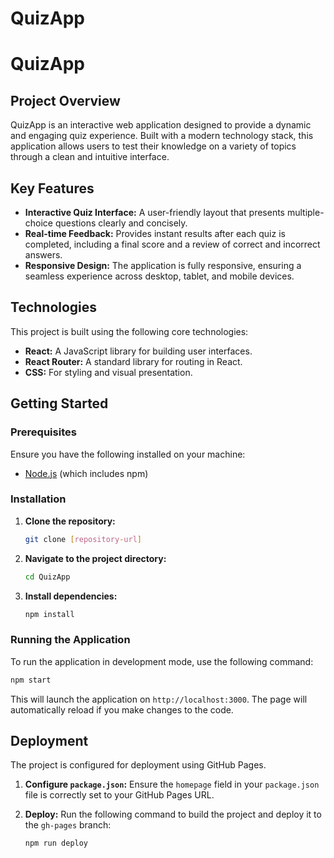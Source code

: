 # QuizApp
# QuizApp

## Project Overview

QuizApp is an interactive web application designed to provide a dynamic and engaging quiz experience. Built with a modern technology stack, this application allows users to test their knowledge on a variety of topics through a clean and intuitive interface.

## Key Features

  * **Interactive Quiz Interface:** A user-friendly layout that presents multiple-choice questions clearly and concisely.
  * **Real-time Feedback:** Provides instant results after each quiz is completed, including a final score and a review of correct and incorrect answers.
  * **Responsive Design:** The application is fully responsive, ensuring a seamless experience across desktop, tablet, and mobile devices.

## Technologies

This project is built using the following core technologies:

  * **React:** A JavaScript library for building user interfaces.
  * **React Router:** A standard library for routing in React.
  * **CSS:** For styling and visual presentation.

## Getting Started

### Prerequisites

Ensure you have the following installed on your machine:

  * [Node.js](https://nodejs.org/) (which includes npm)

### Installation

1.  **Clone the repository:**
    ```bash
    git clone [repository-url]
    ```
2.  **Navigate to the project directory:**
    ```bash
    cd QuizApp
    ```
3.  **Install dependencies:**
    ```bash
    npm install
    ```

### Running the Application

To run the application in development mode, use the following command:

```bash
npm start
```

This will launch the application on `http://localhost:3000`. The page will automatically reload if you make changes to the code.

## Deployment

The project is configured for deployment using GitHub Pages.

1.  **Configure `package.json`:** Ensure the `homepage` field in your `package.json` file is correctly set to your GitHub Pages URL.

2.  **Deploy:** Run the following command to build the project and deploy it to the `gh-pages` branch:

    ```bash
    npm run deploy
    ```
